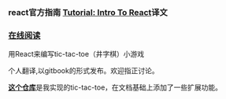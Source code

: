 ### react官方指南 [Tutorial: Intro To React](https://facebook.github.io/react/tutorial/tutorial.html)译文
### [在线阅读](https://beijiyang.github.io/react-tutorial-translation/)
用React来编写tic-tac-toe（井字棋）小游戏

个人翻译,以gitbook的形式发布。欢迎指正讨论。

[**这个仓库**](https://github.com/BeijiYang/tic-tac-toe)是我实现的tic-tac-toe，在文档基础上添加了一些扩展功能。